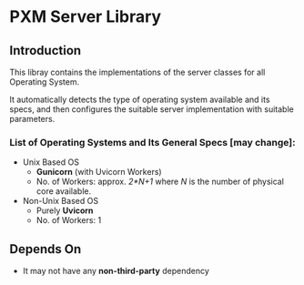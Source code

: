# PXM Server Library

## Introduction

This libray contains the implementations of the server classes for all Operating System.

It automatically detects the type of operating system available and its specs, and then configures the suitable server
implementation with suitable parameters.

### List of Operating Systems and Its General Specs [may change]:

- Unix Based OS
    - **Gunicorn** (with Uvicorn Workers)
    - No. of Workers: approx. _2*N+1_ where _N_ is the number of physical core available.
- Non-Unix Based OS
    - Purely **Uvicorn**
    - No. of Workers: 1

## Depends On

- It may not have any **non-third-party** dependency